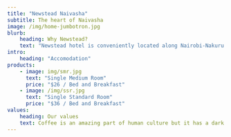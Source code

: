 ```yaml
---
title: "Newstead Naivasha"
subtitle: The heart of Naivasha
image: /img/home-jumbotron.jpg
blurb:
    heading: Why Newstead?
    text: "Newstead hotel is conveniently located along Nairobi-Nakuru highway 3 kilometers from Naivasha town. From here you can boat ride at Lake naivasha, visit Hells gate national park and even go hiking at Mount Longonot. We can also plan custom safaris for you, we speak your language"
intro:
    heading: "Accomodation"
products:
    - image: img/smr.jpg
      text: "Single Medium Room"
      price: "$26 / Bed and Breakfast"
    - image: /img/ssr.jpg
      text: "Single Standard Room"
      price: "$36 / Bed and Breakfast"
values:
    heading: Our values
    text: Coffee is an amazing part of human culture but it has a dark side too – one of colonialism and mindless abuse of natural resources and human lives. We want to turn this around and return the coffee trade to the drink’s exhilarating, empowering and unifying nature.
---
```



